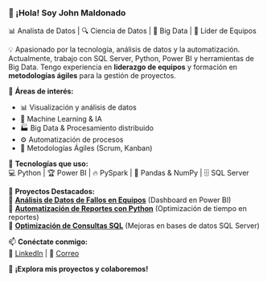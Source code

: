 ### 👋 ¡Hola! Soy John Maldonado
📊 Analista de Datos | 🔍 Ciencia de Datos | 🚀 Big Data | 📢 Líder de Equipos  

💡 Apasionado por la tecnología, análisis de datos y la automatización. Actualmente, trabajo con SQL Server, Python, Power BI y herramientas de Big Data. Tengo experiencia en **liderazgo de equipos** y formación en **metodologías ágiles** para la gestión de proyectos.  

🎯 **Áreas de interés:**  
- 📊 Visualización y análisis de datos  
- 🤖 Machine Learning & IA  
- 🏭 Big Data & Procesamiento distribuido  
- ⚙️ Automatización de procesos  
- 🚀 Metodologías Ágiles (Scrum, Kanban)  

📌 **Tecnologías que uso:**  
💻 Python | 🏆 Power BI | 🔥 PySpark | 🐍 Pandas & NumPy | 🗄️ SQL Server  

📂 **Proyectos Destacados:**  
🔹 **[Análisis de Datos de Fallos en Equipos](https://github.com/tuusuario/proyecto1)** (Dashboard en Power BI)  
🔹 **[Automatización de Reportes con Python](https://github.com/tuusuario/proyecto2)** (Optimización de tiempo en reportes)  
🔹 **[Optimización de Consultas SQL](https://github.com/tuusuario/proyecto3)** (Mejoras en bases de datos SQL Server)  

📫 **Conéctate conmigo:**  
🔗 [LinkedIn](www.linkedin.com/in/john-david-maldonado-casallas-b67393192) | 📧 [Correo](bigdataexplorerlab@gmail.com)  

🚀 **¡Explora mis proyectos y colaboremos!**
